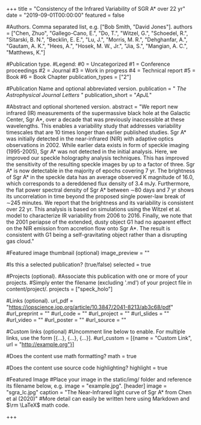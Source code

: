 +++
title = "Consistency of the Infrared Variability of SGR A* over 22 yr"
date = "2019-09-01T00:00:00"
featured = false

#Authors.  Comma separated list, e.g. ["Bob Smith, "David Jones"].
authors = ["Chen, Zhuo", "Gallego-Cano, E.", "Do, T.", "Witzel, G.", "Schoedel, R.", "Sitarski, B. N.", "Becklin, E. E.", "Lu, J.", "Morris, M. R.", "Dehghanfar, A.", "Gautam, A. K.", "Hees, A.", "Hosek, M. W., Jr.", "Jia, S.", "Mangian, A. C.", "Matthews, K."]

#Publication type.
#Legend:
#0 = Uncategorized
#1 = Conference proceedings
#2 = Journal
#3 = Work in progress
#4 = Technical report
#5 = Book
#6 = Book Chapter
publication_types = ["2"]

#Publication Name and optional abbreviated version.
publication = " *The Astrophysical Journal Letters* " 
publication_short = "*ApJL*"

#Abstract and optional shortened version.
abstract = "We report new infrared (IR) measurements of the supermassive black hole at the Galactic Center, Sgr A*, over a decade that was previously inaccessible at these wavelengths. This enables a variability study that addresses variability timescales that are 10 times longer than earlier published studies. Sgr A* was initially detected in the near-infrared (NIR) with adaptive optics observations in 2002. While earlier data exists in form of speckle imaging (1995-2005), Sgr A* was not detected in the initial analysis. Here, we improved our speckle holography analysis techniques. This has improved the sensitivity of the resulting speckle images by up to a factor of three. Sgr A* is now detectable in the majority of epochs covering 7 yr. The brightness of Sgr A* in the speckle data has an average observed K magnitude of 16.0, which corresponds to a dereddened flux density of 3.4 mJy. Furthermore, the flat power spectral density of Sgr A* between ∼80 days and 7 yr shows its uncorrelation in time beyond the proposed single power-law break of ∼245 minutes. We report that the brightness and its variability is consistent over 22 yr. This analysis is based on simulations using the Witzel et al. model to characterize IR variability from 2006 to 2016. Finally, we note that the 2001 periapse of the extended, dusty object G1 had no apparent effect on the NIR emission from accretion flow onto Sgr A*. The result is consistent with G1 being a self-gravitating object rather than a disrupting gas cloud."

#Featured image thumbnail (optional)
image_preview = ""

#Is this a selected publication? (true/false)
selected = true

#Projects (optional).
#Associate this publication with one or more of your projects.
#Simply enter the filename (excluding '.md') of your project file in content/project/.
projects = ["speck_holo"]

#Links (optional).
url_pdf = "https://iopscience.iop.org/article/10.3847/2041-8213/ab3c68/pdf"
#url_preprint = ""
#url_code = ""
#url_project = ""
#url_slides = ""
#url_video = ""
#url_poster = ""
#url_source = ""

#Custom links (optional)
#Uncomment line below to enable. For multiple links, use the form [{...}, {...}, {...}].
#url_custom = [{name = "Custom Link", url = "http://example.org"}]

#Does the content use math formatting?
math = true

#Does the content use source code highlighting?
highlight = true

#Featured Image
#Place your image in the static/img/ folder and reference its filename below, e.g. image = "example.jpg".
[header] 
image = "sgra_lc.jpg" 
caption = "The Near-Infrared light curve of Sgr A* from Chen et al (2020)" 
#More detail can easily be written here using Markdown and $\rm \LaTeX$ math code.

+++
